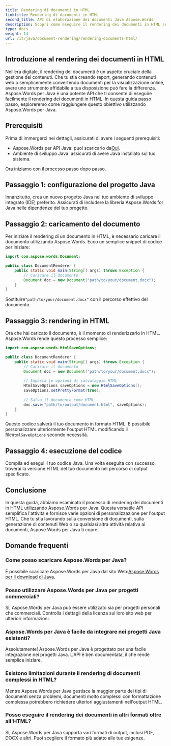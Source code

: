 ```yaml
---
title: Rendering di documenti in HTML
linktitle: Rendering di documenti in HTML
second_title: API di elaborazione dei documenti Java Aspose.Words
description: Scopri come eseguire il rendering dei documenti in HTML senza sforzo con Aspose.Words per Java. Guida passo passo per una conversione efficiente dei documenti.
type: docs
weight: 14
url: /it/java/document-rendering/rendering-documents-html/
---
```


## Introduzione al rendering dei documenti in HTML

Nell’era digitale, il rendering dei documenti è un aspetto cruciale della gestione dei contenuti. Che tu stia creando report, generando contenuti web o semplicemente convertendo documenti per la visualizzazione online, avere uno strumento affidabile a tua disposizione può fare la differenza. Aspose.Words per Java è una potente API che ti consente di eseguire facilmente il rendering dei documenti in HTML. In questa guida passo passo, esploreremo come raggiungere questo obiettivo utilizzando Aspose.Words per Java.

## Prerequisiti

Prima di immergerci nei dettagli, assicurati di avere i seguenti prerequisiti:

-  Aspose.Words per API Java: puoi scaricarlo da[Qui](https://releases.aspose.com/words/java/).
- Ambiente di sviluppo Java: assicurati di avere Java installato sul tuo sistema.

Ora iniziamo con il processo passo dopo passo.

## Passaggio 1: configurazione del progetto Java

Innanzitutto, crea un nuovo progetto Java nel tuo ambiente di sviluppo integrato (IDE) preferito. Assicurati di includere la libreria Aspose.Words for Java nelle dipendenze del tuo progetto.

## Passaggio 2: caricamento del documento

Per iniziare il rendering di un documento in HTML, è necessario caricare il documento utilizzando Aspose.Words. Ecco un semplice snippet di codice per iniziare:

```java
import com.aspose.words.Document;

public class DocumentRenderer {
    public static void main(String[] args) throws Exception {
        // Caricare il documento
        Document doc = new Document("path/to/your/document.docx");
    }
}
```

 Sostituire`"path/to/your/document.docx"` con il percorso effettivo del documento.

## Passaggio 3: rendering in HTML

Ora che hai caricato il documento, è il momento di renderizzarlo in HTML. Aspose.Words rende questo processo semplice:

```java
import com.aspose.words.HtmlSaveOptions;

public class DocumentRenderer {
    public static void main(String[] args) throws Exception {
        // Caricare il documento
        Document doc = new Document("path/to/your/document.docx");
        
        // Imposta le opzioni di salvataggio HTML
        HtmlSaveOptions saveOptions = new HtmlSaveOptions();
        saveOptions.setPrettyFormat(true);
        
        // Salva il documento come HTML
        doc.save("path/to/output/document.html", saveOptions);
    }
}
```

Questo codice salverà il tuo documento in formato HTML. È possibile personalizzare ulteriormente l'output HTML modificando il file`HtmlSaveOptions` secondo necessità.

## Passaggio 4: esecuzione del codice

Compila ed esegui il tuo codice Java. Una volta eseguita con successo, troverai la versione HTML del tuo documento nel percorso di output specificato.

## Conclusione

In questa guida, abbiamo esaminato il processo di rendering dei documenti in HTML utilizzando Aspose.Words per Java. Questa versatile API semplifica l'attività e fornisce varie opzioni di personalizzazione per l'output HTML. Che tu stia lavorando sulla conversione di documenti, sulla generazione di contenuti Web o su qualsiasi altra attività relativa ai documenti, Aspose.Words per Java ti copre.

## Domande frequenti

### Come posso scaricare Aspose.Words per Java?

 È possibile scaricare Aspose.Words per Java dal sito Web:[Aspose.Words per il download di Java](https://releases.aspose.com/words/java/).

### Posso utilizzare Aspose.Words per Java per progetti commerciali?

Sì, Aspose.Words per Java può essere utilizzato sia per progetti personali che commerciali. Controlla i dettagli della licenza sul loro sito web per ulteriori informazioni.

### Aspose.Words per Java è facile da integrare nei progetti Java esistenti?

Assolutamente! Aspose.Words per Java è progettato per una facile integrazione nei progetti Java. L'API è ben documentata, il che rende semplice iniziare.

### Esistono limitazioni durante il rendering di documenti complessi in HTML?

Mentre Aspose.Words per Java gestisce la maggior parte dei tipi di documenti senza problemi, documenti molto complessi con formattazione complessa potrebbero richiedere ulteriori aggiustamenti nell'output HTML.

### Posso eseguire il rendering dei documenti in altri formati oltre all'HTML?

Sì, Aspose.Words per Java supporta vari formati di output, inclusi PDF, DOCX e altri. Puoi scegliere il formato più adatto alle tue esigenze.